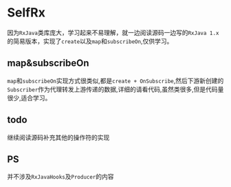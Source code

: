 # SelfRx
因为`RxJava`类库庞大，学习起来不易理解，就一边阅读源码一边写的`RxJava 1.x`的简易版本，实现了`create`以及`map`和`subscribeOn`,仅供学习。
## map&subscribeOn
`map`和`subscribeOn`实现方式很类似,都是`create + OnSubscribe`,然后下游新创建的`Subscriber`作为代理转发上游传递的数据,详细的请看代码,虽然类很多,但是代码量很少,适合学习。
## todo  
继续阅读源码补充其他的操作符的实现
## PS
并不涉及`RxJavaHooks`及`Producer`的内容
